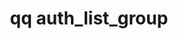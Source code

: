---
category: auth
command: auth_list_group
keywords: qq, qq_cli, auth_list_group
optional_options:
- alternate: []
  help: Name or ID of group to list
  name: --id
  required: true
permalink: /qq-cli-command-guide/auth/auth_list_group.html
positional_options: []
sidebar: qq_cli_command_reference_sidebar
summary: This section explains how to use the <code>qq auth_list_group</code> command.
synopsis: List a group
title: qq auth_list_group
usage: qq auth_list_group [-h] --id ID

---